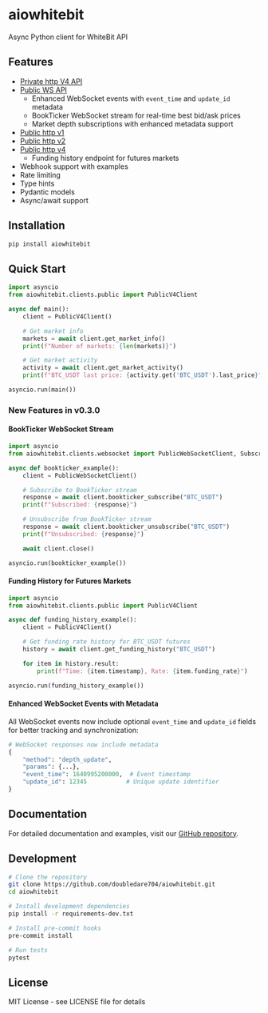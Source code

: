# aiowhitebit

Async Python client for WhiteBit API

## Features

* [Private http V4 API](https://github.com/whitebit-exchange/api-docs/blob/f7ca495281ade44f9f075a91c2e55d5da32a99fd/Private/http-trade-v4.md)
* [Public WS API](https://github.com/whitebit-exchange/api-docs/blob/master/Public/websocket.md)
  * Enhanced WebSocket events with `event_time` and `update_id` metadata
  * BookTicker WebSocket stream for real-time best bid/ask prices
  * Market depth subscriptions with enhanced metadata support
* [Public http v1](https://github.com/whitebit-exchange/api-docs/blob/main/docs/Public/http-v1.md)
* [Public http v2](https://github.com/whitebit-exchange/api-docs/blob/main/docs/Public/http-v2.md)
* [Public http v4](https://github.com/whitebit-exchange/api-docs/blob/main/docs/Public/http-v4.md)
  * Funding history endpoint for futures markets
* Webhook support with examples
* Rate limiting
* Type hints
* Pydantic models
* Async/await support

## Installation

```bash
pip install aiowhitebit
```

## Quick Start

```python
import asyncio
from aiowhitebit.clients.public import PublicV4Client

async def main():
    client = PublicV4Client()

    # Get market info
    markets = await client.get_market_info()
    print(f"Number of markets: {len(markets)}")

    # Get market activity
    activity = await client.get_market_activity()
    print(f"BTC_USDT last price: {activity.get('BTC_USDT').last_price}")

asyncio.run(main())
```

### New Features in v0.3.0

#### BookTicker WebSocket Stream

```python
import asyncio
from aiowhitebit.clients.websocket import PublicWebSocketClient, SubscribeRequest

async def bookticker_example():
    client = PublicWebSocketClient()

    # Subscribe to BookTicker stream
    response = await client.bookticker_subscribe("BTC_USDT")
    print(f"Subscribed: {response}")

    # Unsubscribe from BookTicker stream
    response = await client.bookticker_unsubscribe("BTC_USDT")
    print(f"Unsubscribed: {response}")

    await client.close()

asyncio.run(bookticker_example())
```

#### Funding History for Futures Markets

```python
import asyncio
from aiowhitebit.clients.public import PublicV4Client

async def funding_history_example():
    client = PublicV4Client()

    # Get funding rate history for BTC_USDT futures
    history = await client.get_funding_history("BTC_USDT")

    for item in history.result:
        print(f"Time: {item.timestamp}, Rate: {item.funding_rate}")

asyncio.run(funding_history_example())
```

#### Enhanced WebSocket Events with Metadata

All WebSocket events now include optional `event_time` and `update_id` fields for better tracking and synchronization:

```python
# WebSocket responses now include metadata
{
    "method": "depth_update",
    "params": {...},
    "event_time": 1640995200000,  # Event timestamp
    "update_id": 12345           # Unique update identifier
}
```

## Documentation

For detailed documentation and examples, visit our [GitHub repository](https://github.com/doubledare704/aiowhitebit).

## Development

```bash
# Clone the repository
git clone https://github.com/doubledare704/aiowhitebit.git
cd aiowhitebit

# Install development dependencies
pip install -r requirements-dev.txt

# Install pre-commit hooks
pre-commit install

# Run tests
pytest
```

## License

MIT License - see LICENSE file for details
